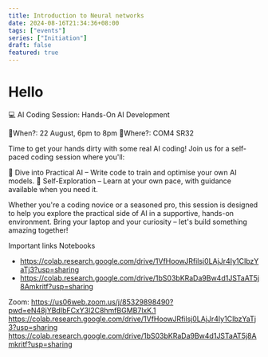 ```yaml
---
title: Introduction to Neural networks
date: 2024-08-16T21:34:36+08:00
tags: ["events"]
series: ["Initiation"]
draft: false
featured: true
---
```


# Hello

💻 AI Coding Session: Hands-On AI Development

📆When?: 22 August, 6pm to 8pm
📍Where?: COM4 SR32

Time to get your hands dirty with some real AI coding! Join us for a self-paced coding session where you'll:

🚀 Dive into Practical AI – Write code to train and optimise your own AI models.
🧠 Self-Exploration – Learn at your own pace, with guidance available when you need it.

Whether you're a coding novice or a seasoned pro, this session is designed to help you explore the practical side of AI in a supportive, hands-on environment. Bring your laptop and your curiosity – let's build something amazing together!

Important links
Notebooks

- <https://colab.research.google.com/drive/1VfHoowJRfilsj0LAjJr4Iy1CIbzYaTj3?usp=sharing>
- <https://colab.research.google.com/drive/1bS03bKRaDa9Bw4d1JSTaAT5j8Amkritf?usp=sharing>

Zoom: <https://us06web.zoom.us/j/85329898490?pwd=eN48jYBdIbFCxY3l2C8hmfBGMB7lxK.1>
https://colab.research.google.com/drive/1VfHoowJRfilsj0LAjJr4Iy1CIbzYaTj3?usp=sharing
https://colab.research.google.com/drive/1bS03bKRaDa9Bw4d1JSTaAT5j8Amkritf?usp=sharing
